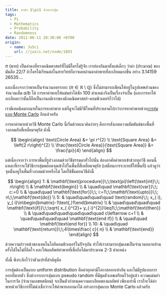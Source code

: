 ```yaml
---
title: หาค่า $\pi$ ด้วยการสุ่ม
tags:
  - Pi
  - Mathematics
  - Probability
  - Randomness
date: 2011-06-11 20:30:00 +0700
origin:
  - name: JuSci
    url: //jusci.net/node/1893
---
```


$\pi$ (พาย) เป็นค่าคงที่ทางคณิตศาสตร์ที่ไม่มีใครไม่รู้จัก เราท่องกันมาตั้งแต่เด็กๆ ว่าค่า (ประมาณ) ของมันคือ $22/7$ ถ้าใครได้เรียนต่อในสายวิทย์ก็อาจเคยผ่านตาค่าพายที่ละเอียดมากขึ้น อย่าง $3.14159\,26535\,\dots$

และเนื่องจากว่าพายเป็นจำนวนอตรรกยะ ($\pi\in\mathbb{R}\setminus\mathbb{Q}$) ซึ่งไม่สามารถเขียนให้อยู่ในรูปเศษส่วนของจำนวนเต็ม $a/b$ ได้ การหาค่าพายให้แม่นยำได้ซัก 100 ตำแหน่งจึงเป็นเรื่องจำเป็น (และการหาให้ละเอียดกว่านั้นก็ถือเป็นงานอดิเรกของนักคณิตศาสตร์-คอมพิวเตอร์ก็ว่าได้)

เรามีเทคนิคมากมายในการหาค่าพาย แต่ก็ดูจะไม่มีวิธีไหนที่ประหลาดไปกว่าการหาค่าพายด้วย[การสุ่มแบบ Monte Carlo][monte carlo] อีกแล้วครับ

การหาค่าพายด้วยวิธี Monte Carlo นี้เริ่มด้วยแนวคิดง่ายๆ คือการสังเกตความสัมพันธ์ของพื้นที่วงกลมกับสี่เหลี่ยมจตุรัส ดังนี้

$$
\begin{align}
                           \text{Circle Area} &= \pi r^{2} \\
                           \text{Square Area} &= \left(2 r\right)^{2} \\
\frac{\text{Circle Area}}{\text{Square Area}} &= \frac{\pi}{4}
\end{align}
$$

แต่เนื่องจากว่า การหาพื้นที่รูปวงกลมด้วยวิธีธรรมดาทั่วไปนั้น ต้องอาศัยค่าพายเข้าช่วยทุกวิธี ตอนนี้แหละที่เราจะใช้วิธีการสุ่มพล๊อตจุดเข้าไปในพื้นที่สี่เหลี่ยมจตุรัส (เสมือนการระบายสีให้พื้นที่) แล้วดูว่าจุดนั้นอยูในพื้นที่วงกลมด้วยหรือไม่ โดยใช้ขั้นตอนวิธีดังนี้

$$
\begin{align}
1:  & \mathbf{\text{procedure}}\;\;\text{pi}\left(\text{int}\;\; n\right) \\
    & \mathbf{\text{begin}} \\
    & \quad\quad \mathbf{\text{var}}\;\; c:=0 \\
    & \quad\quad \mathbf{\text{for}}\;\; i:=1\;\;\mathbf{\text{upto}}\;\; n\;\;\mathbf{\text{do}} \\
5:  & \quad\quad\quad\quad \text{random}\;\; x_{ i}, y_{ i}\in\begin{bmatrix}-1\text{,}1\end{bmatrix} \\
    & \quad\quad\quad\quad \mathbf{\text{if}}\;\;\sqrt{ x_{ i}^{2}+ y_{ i}^{2}}\leq1\;\;\mathbf{\text{then}} \\
    & \quad\quad\quad\quad\quad\quad c\leftarrow c+1 \\
    & \quad\quad\quad\quad \mathbf{\text{end if}} \\
    & \quad\quad \mathbf{\text{end for}} \\
10: & \quad\quad \mathbf{\text{return}}\;\;4\times\frac{ c}{ n} \\
    & \mathbf{\text{end}}
\end{align}
$$

ด้วยความก้าวหน้าของเทคโนโลยีคอมพิวเตอร์ในปัจจุบัน ทำให้เราสามารถสุ่มเลขเป็นจำนวนหลายล้านครั้งได้ในไม่กี่อึดใจ และให้ผลลัพท์ค่าพายที่เชื่อถือได้มาประมาณ 2-3 ตำแหน่ง

ทั้งนี้ พึงระลึกไว้ว่าตัวแปรที่สำคัญคือ

การสุ่มต้องเป็นแบบ uniform distribution คือค่าทุกค่ามีโอกาสออกเท่ากัน และไม่มีรูปแบบการออกที่ตายตัว ซึ่งต่างจากการสุ่มแบบ pseudo random ที่มีชุดตัวเลขเตรียมไว้อยู่แล้ว ความแม่นยำในการวัด (จำนวนเลขทศนิยม) จะเป็นตัวกำหนดความละเอียดของผลลัพท์
เพียงเท่านี้ เราก็จะได้ค่าพายด้วยวิธีการที่ไม่น่าเชื่อว่าจะให้ค่าพายออกมาได้ อย่างการสุ่มแบบ Monte Carlo แล้วครับ


[monte carlo]: //en.wikipedia.org/wiki/Monte_Carlo_method
